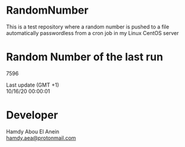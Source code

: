 # RandomNumber    
This is a test repository where a random number is pushed to a file automatically passwordless from a cron job in my Linux CentOS server    
# Random Number of the last run   
7596
      
Last update (GMT +1)    
10/16/20 00:00:01
# Developer    
Hamdy Abou El Anein   
hamdy.aea@protonmail.com
